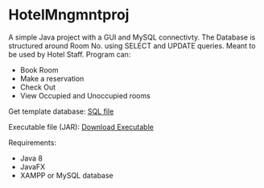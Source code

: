 # HotelMngmntproj

A simple Java project with a GUI and MySQL connectivty. The Database is structured around Room No. using SELECT and UPDATE queries.
Meant to be used by Hotel Staff.
Program can:
* Book Room
* Make a reservation
* Check Out
* View Occupied and Unoccupied rooms

Get template database:
[SQL file](temp_database)

Executable file (JAR):
[Download Executable](out\artifacts\HotelManagemant_jar)

Requirements:
* Java 8
* JavaFX
* XAMPP or MySQL database
